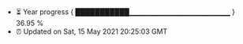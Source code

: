 - ⏳ Year progress { ███████████▁▁▁▁▁▁▁▁▁▁▁▁▁▁▁▁▁▁▁ } 36.95 %
- ⏰ Updated on Sat, 15 May 2021 20:25:03 GMT

